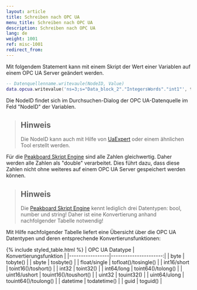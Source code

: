 ```yaml
---
layout: article
title: Schreiben nach OPC UA
menu_title: Schreiben nach OPC UA
description: Schreiben nach OPC UA
lang: de
weight: 1001
ref: misc-1001
redirect_from:
---
```


Mit folgendem Statement kann mit einem Skript der Wert einer Variablen auf einem OPC UA Server geändert werden.

```lua
-- Datenquellenname.writevaule(NodeID, Value)
data.opcua.writevalue('ns=3;s="Data_block_2"."IntegersWords"."int1"', toint16(12))
```

Die NodeID findet sich im Durchsuchen-Dialog der OPC UA-Datenquelle im Feld "NodeID" der Variablen. 

> ## Hinweis
>Die NodeID kann auch mit Hilfe von [UaExpert](https://opcfoundation.org/products/view/uaexpert) oder einem ähnlichen Tool erstellt werden.

Für die [Peakboard Skript Engine](/scripting/de-script-engine.html) sind alle Zahlen gleichwertig. 
Daher werden alle Zahlen als "double" verarbeitet.
Dies führt dazu, dass diese Zahlen nicht ohne weiteres auf einem OPC UA Server gespeichert werden können.

> ## Hinweis
>Die [Peakboard Skript Engine](/scripting/de-script-engine.html) kennt lediglich drei Datentypen: bool, number und string!
>Daher ist eine Konvertierung anhand nachfolgender Tabelle notwendig!

Mit Hilfe nachfolgender Tabelle liefert eine Übersicht über die OPC UA Datentypen und deren entsprechende Konvertierunsfunktionen:

{% include styled_table.html %}
| OPC UA Datatype | Konvertierungsfunktion |
|-----------------|----------------------:|
| byte            |              tobyte() |
| sbyte           |             tosbyte() |
| float/single    |  tofloat()/tosingle() |
| int16/short     |   toint16()/toshort() |
| int32           |             toint32() |
| int64/long      |    toint64()/tolong() |
| uint16/ushort   | touint16()/toushort() |
| uint32          |            touint32() |
| uint64/ulong    |  touint64()/toulong() |
| datetime        |          todatetime() |
| guid            |              toguid() |
